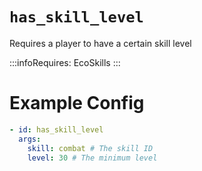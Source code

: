 # `has_skill_level`

Requires a player to have a certain skill level

:::infoRequires:
EcoSkills
:::

# Example Config
```yaml
- id: has_skill_level
  args:
    skill: combat # The skill ID
    level: 30 # The minimum level
```
